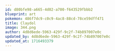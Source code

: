```yaml
---
id: d80bfe98-a665-4d02-a700-f643529fbbb2
blueprint: art
pokemon: 486f7dc9-c0c9-4ac8-88cd-78ce59dff471
title: Claydol
image: 344.png
author: 4d8d6ede-5963-429f-9c2f-74b897007e0c
updated_by: 4d8d6ede-5963-429f-9c2f-74b897007e0c
updated_at: 1716493379
---
```

